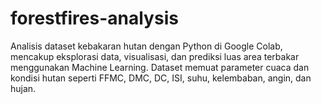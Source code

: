# forestfires-analysis
Analisis dataset kebakaran hutan dengan Python di Google Colab, mencakup eksplorasi data, visualisasi, dan prediksi luas area terbakar menggunakan Machine Learning. Dataset memuat parameter cuaca dan kondisi hutan seperti FFMC, DMC, DC, ISI, suhu, kelembaban, angin, dan hujan.
